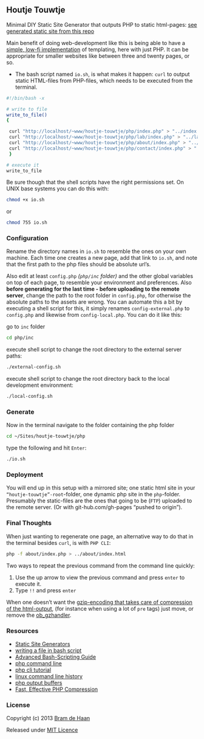 ## Houtje Touwtje

Minimal DIY Static Site Generator that outputs PHP to static html-pages: [see generated static site from this repo](http://atelierbram.github.io/houtje-touwtje/)

Main benefit of doing web-development like this is being able to have a [simple, low-fi implementation](http://arthur.van-dam.net/2005/06/houtje-touwtje) of templating, here with just PHP. It can be appropriate for smaller websites like between three and twenty pages, or so.

* The bash script named `io.sh`, is what makes it happen: `curl` to output static HTML-files from PHP-files, which needs to be executed from the terminal.

```bash
#!/bin/bash -x

# write to file
write_to_file()
{

 curl "http://localhost/~www/houtje-touwtje/php/index.php" > "../index.html"
 curl "http://localhost/~www/houtje-touwtje/php/lab/index.php" > "../lab/index.html"
 curl "http://localhost/~www/houtje-touwtje/php/about/index.php" > "../about/index.html"
 curl "http://localhost/~www/houtje-touwtje/php/contact/index.php" > "../contact/index.html"
 }

# execute it
write_to_file
```
Be sure though that the shell scripts have the right permissions set. On UNIX base systems you can do this with:

```bash
chmod +x io.sh
```
or

```bash
chmod 755 io.sh
```
 
### Configuration
Rename the directory names in `io.sh` to resemble the ones on your own machine. Each time one creates a new page, add that link to `io.sh`, and note that the first path to the php files should be absolute url’s.

Also edit at least `config.php` _(`php/inc` folder)_ and the other global variables on top of each page, to resemble your environment and preferences.
Also **before generating for the last time - before uploading to the remote server**, change the path to the root folder in `config.php`, for otherwise the absolute paths to the assets are wrong. You can automate this a bit by executing a shell script for this, it simply renames `config-external.php` to `config.php` and likewise from `config-local.php`. You can do it like this: 

go to `inc` folder 
```bash
cd php/inc
```

execute shell script to change the root directory to the external server paths:

```bash
./external-config.sh
```

execute shell script to change the root directory back to the local development environment:

```bash
./local-config.sh
```

### Generate
Now in the terminal navigate to the folder containing the php folder

```bash
cd ~/Sites/houtje-touwtje/php
```
type the following and hit `Enter`:

```bash
./io.sh
```

### Deployment
You will end up in this setup with a mirrored site; one static html site in your `“houtje-touwtje”-root`-folder, one dynamic php site in the `php`-folder. Presumably the static-files are the ones that going to be (`FTP`) uploaded to the remote server. (Or with git-hub.com/gh-pages “pushed to origin”).

### Final Thoughts
When just wanting to regenerate one page, an alternative way to do that in the terminal besides `curl`, is with `PHP CLI`:

```bash
php -f about/index.php > ../about/index.html
```

Two ways to repeat the previous command from the command line quickly:

1. Use the up arrow to view the previous command and press `enter` to execute it.
2. Type `!!` and press `enter`

When one doesn’t want the [gzip-encoding that takes care of compression of the html-output](http://perishablepress.com/fast-effective-php-compression/), (for instance when using a lot of `pre` tags) just move, or remove the [ob_gzhandler](http://www.php.net/manual/en/function.ob-gzhandler.php).

### Resources
* [Static Site Generators](http://blog.millermedeiros.com/static-site-generators/)
* [writing a file in bash script](http://stackoverflow.com/questions/14637284/writing-a-file-in-bash-script)
* [Advanced Bash-Scripting Guide](http://www.tldp.org/LDP/abs/html/io-redirection.html)
* [php command line](http://www.sitepoint.com/php-command-line-1/)
* [php cli tutorial](http://www.php-cli.com/php-cli-tutorial.shtml)
* [linux command line history](http://www.thegeekstuff.com/2008/08/15-examples-to-master-linux-command-line-history/)
* [php output buffers](http://davidwalsh.name/php-output-buffers)
* [Fast, Effective PHP Compression](http://perishablepress.com/fast-effective-php-compression/)

### License
Copyright (c) 2013 [Bram de Haan](http://atelierbramdehaan.nl/)

Released under [MIT Licence](http://atelierbram.mit-license.org)

